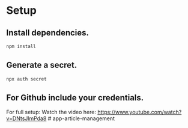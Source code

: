 # Setup

## Install dependencies.
```bash
npm install
```

## Generate a secret.
```bash
npx auth secret
```

## For Github include your credentials.

For full setup: Watch the video here: https://www.youtube.com/watch?v=DNtsJlmPda8
#   a p p - a r t i c l e - m a n a g e m e n t 
 
 
